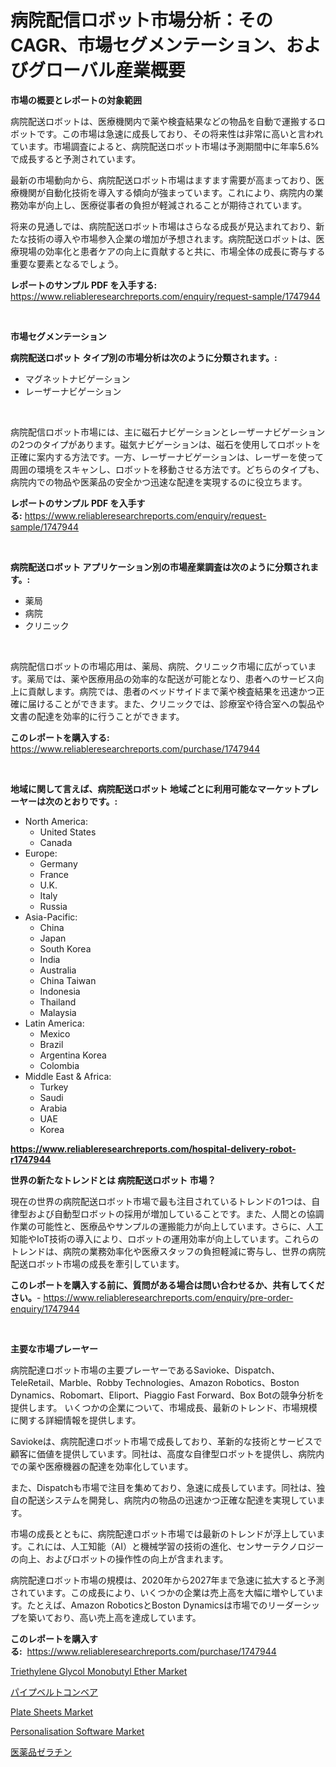 <p><h1>病院配信ロボット市場分析：そのCAGR、市場セグメンテーション、およびグローバル産業概要</h1></p><p><strong>市場の概要とレポートの対象範囲</strong></p>
<p><p>病院配送ロボットは、医療機関内で薬や検査結果などの物品を自動で運搬するロボットです。この市場は急速に成長しており、その将来性は非常に高いと言われています。市場調査によると、病院配送ロボット市場は予測期間中に年率5.6%で成長すると予測されています。</p><p>最新の市場動向から、病院配送ロボット市場はますます需要が高まっており、医療機関が自動化技術を導入する傾向が強まっています。これにより、病院内の業務効率が向上し、医療従事者の負担が軽減されることが期待されています。</p><p>将来の見通しでは、病院配送ロボット市場はさらなる成長が見込まれており、新たな技術の導入や市場参入企業の増加が予想されます。病院配送ロボットは、医療現場の効率化と患者ケアの向上に貢献すると共に、市場全体の成長に寄与する重要な要素となるでしょう。</p></p>
<p><strong>レポートのサンプル PDF を入手する:</strong> <a href="https://www.reliableresearchreports.com/enquiry/request-sample/1747944">https://www.reliableresearchreports.com/enquiry/request-sample/1747944</a></p>
<p>&nbsp;</p>
<p><strong>市場セグメンテーション</strong></p>
<p><strong>病院配送ロボット タイプ別の市場分析は次のように分類されます。:</strong></p>
<p><ul><li>マグネットナビゲーション</li><li>レーザーナビゲーション</li></ul></p>
<p>&nbsp;</p>
<p><p>病院配信ロボット市場には、主に磁石ナビゲーションとレーザーナビゲーションの2つのタイプがあります。磁気ナビゲーションは、磁石を使用してロボットを正確に案内する方法です。一方、レーザーナビゲーションは、レーザーを使って周囲の環境をスキャンし、ロボットを移動させる方法です。どちらのタイプも、病院内での物品や医薬品の安全かつ迅速な配達を実現するのに役立ちます。</p></p>
<p><strong>レポートのサンプル PDF を入手する:</strong>&nbsp;<a href="https://www.reliableresearchreports.com/enquiry/request-sample/1747944">https://www.reliableresearchreports.com/enquiry/request-sample/1747944</a></p>
<p>&nbsp;</p>
<p><strong> 病院配送ロボット アプリケーション別の市場産業調査は次のように分類されます。:</strong></p>
<p><ul><li>薬局</li><li>病院</li><li>クリニック</li></ul></p>
<p>&nbsp;</p>
<p><p>病院配信ロボットの市場応用は、薬局、病院、クリニック市場に広がっています。薬局では、薬や医療用品の効率的な配送が可能となり、患者へのサービス向上に貢献します。病院では、患者のベッドサイドまで薬や検査結果を迅速かつ正確に届けることができます。また、クリニックでは、診療室や待合室への製品や文書の配達を効率的に行うことができます。</p></p>
<p><strong>このレポートを購入する:</strong>&nbsp; <a href="https://www.reliableresearchreports.com/purchase/1747944">https://www.reliableresearchreports.com/purchase/1747944</a></p>
<p>&nbsp;</p>
<p><strong>地域に関して言えば、病院配送ロボット 地域ごとに利用可能なマーケットプレーヤーは次のとおりです。:</strong></p>
<p><ul>
    <li>
        North America:
        <ul>
            <li>United States</li>
            <li>Canada</li>
        </ul>
    </li>
    <li>
        Europe:
        <ul>
            <li>Germany</li>
            <li>France</li>
            <li>U.K.</li>
            <li>Italy</li>
            <li>Russia</li>
        </ul>
    </li>
    <li>
        Asia-Pacific:
        <ul>
            <li>China</li>
            <li>Japan</li>
            <li>South Korea</li>
            <li>India</li>
            <li>Australia</li>
            <li>China Taiwan</li>
            <li>Indonesia</li>
            <li>Thailand</li>
            <li>Malaysia</li>
        </ul>
    </li>
    <li>
        Latin America:
        <ul>
            <li>Mexico</li>
            <li>Brazil</li>
            <li>Argentina Korea</li>
            <li>Colombia</li>
        </ul>
    </li>
    <li>
        Middle East & Africa:
        <ul>
            <li>Turkey</li>
            <li>Saudi</li>
            <li>Arabia</li>
            <li>UAE</li>
            <li>Korea</li>
        </ul>
    </li>
    </ul></p>
<p><strong><a href="https://www.reliableresearchreports.com/hospital-delivery-robot-r1747944">https://www.reliableresearchreports.com/hospital-delivery-robot-r1747944</a></strong>&nbsp;</p>
<p><strong>世界の新たなトレンドとは 病院配送ロボット 市場？</strong></p>
<p><p>現在の世界の病院配送ロボット市場で最も注目されているトレンドの1つは、自律型および自動型ロボットの採用が増加していることです。また、人間との協調作業の可能性と、医療品やサンプルの運搬能力が向上しています。さらに、人工知能やIoT技術の導入により、ロボットの運用効率が向上しています。これらのトレンドは、病院の業務効率化や医療スタッフの負担軽減に寄与し、世界の病院配送ロボット市場の成長を牽引しています。</p></p>
<p><strong>このレポートを購入する前に、質問がある場合は問い合わせるか、共有してください。</strong>- <a href="https://www.reliableresearchreports.com/enquiry/pre-order-enquiry/1747944">https://www.reliableresearchreports.com/enquiry/pre-order-enquiry/1747944</a></p>
<p>&nbsp;</p>
<p><strong>主要な市場プレーヤー</strong></p>
<p><p>病院配達ロボット市場の主要プレーヤーであるSavioke、Dispatch、TeleRetail、Marble、Robby Technologies、Amazon Robotics、Boston Dynamics、Robomart、Eliport、Piaggio Fast Forward、Box Botの競争分析を提供します。 いくつかの企業について、市場成長、最新のトレンド、市場規模に関する詳細情報を提供します。</p><p>Saviokeは、病院配達ロボット市場で成長しており、革新的な技術とサービスで顧客に価値を提供しています。同社は、高度な自律型ロボットを提供し、病院内での薬や医療機器の配達を効率化しています。</p><p>また、Dispatchも市場で注目を集めており、急速に成長しています。同社は、独自の配送システムを開発し、病院内の物品の迅速かつ正確な配達を実現しています。</p><p>市場の成長とともに、病院配達ロボット市場では最新のトレンドが浮上しています。これには、人工知能（AI）と機械学習の技術の進化、センサーテクノロジーの向上、およびロボットの操作性の向上が含まれます。</p><p>病院配達ロボット市場の規模は、2020年から2027年まで急速に拡大すると予測されています。この成長により、いくつかの企業は売上高を大幅に増やしています。たとえば、Amazon RoboticsとBoston Dynamicsは市場でのリーダーシップを築いており、高い売上高を達成しています。</p></p>
<p><strong>このレポートを購入する:</strong>&nbsp;&nbsp;<a href="https://www.reliableresearchreports.com/purchase/1747944">https://www.reliableresearchreports.com/purchase/1747944</a></p>
<p><p><a href="https://www.linkedin.com/pulse/triethylene-glycol-monobutyl-ether-market-research-report-mbfte?trackingId=RlZlrdZnvEhrKA%2BcyhYp6A%3D%3D">Triethylene Glycol Monobutyl Ether Market</a></p><p><a href="https://github.com/one-cool-chick/Market-Research-Report-List-1/blob/main/479296425738.md">パイプベルトコンベア</a></p><p><a href="https://www.linkedin.com/pulse/plate-sheets-market-size-share-amp-trends-analysis-report-application-vjhce?trackingId=usMnY6AY6ubQADuYBPK%2FjQ%3D%3D">Plate Sheets Market</a></p><p><a href="https://github.com/changoleonlaverguenzanoexiste/Market-Research-Report-List-2/blob/main/personalisation-software-market.md">Personalisation Software Market</a></p><p><a href="https://medium.com/@isabeleterson7845/%E8%A3%BD%E8%96%AC%E7%94%A8%E3%82%BC%E3%83%A9%E3%83%81%E3%83%B3%E5%B8%82%E5%A0%B4%E3%81%AF-%E5%B8%82%E5%A0%B4%E3%82%B7%E3%82%A7%E3%82%A2-%E8%A6%8F%E6%A8%A1-2031%E5%B9%B4%E3%81%BE%E3%81%A7%E3%81%AE%E4%BA%88%E6%B8%AC%E3%81%AB%E7%84%A6%E7%82%B9%E3%82%92%E5%BD%93%E3%81%A6%E3%81%A6%E3%81%84%E3%81%BE%E3%81%99-e1753b6dd481">医薬品ゼラチン</a></p></p>